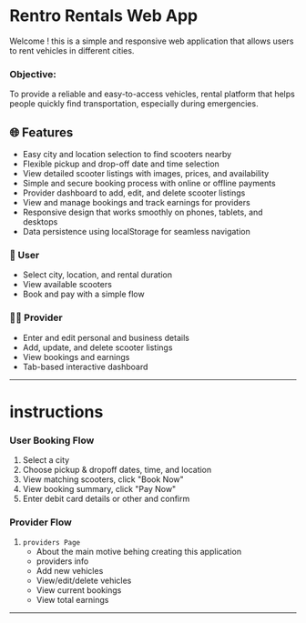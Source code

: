# Rentro Rentals Web App
Welcome ! this is a simple and responsive web application that allows users to rent vehicles in different cities.

### Objective:
To provide a reliable and easy-to-access vehicles, rental platform that helps people quickly find transportation, especially during emergencies.

## 🌐 Features
- Easy city and location selection to find scooters nearby
- Flexible pickup and drop-off date and time selection
- View detailed scooter listings with images, prices, and availability
- Simple and secure booking process with online or offline payments 
- Provider dashboard to add, edit, and delete scooter listings
- View and manage bookings and track earnings for providers
- Responsive design that works smoothly on phones, tablets, and desktops
- Data persistence using localStorage for seamless navigation

### 👤 User
- Select city, location, and rental duration
- View available scooters
- Book and pay with a simple flow

### 🧑‍💼 Provider
- Enter and edit personal and business details
- Add, update, and delete scooter listings
- View bookings and earnings
- Tab-based interactive dashboard

---
# instructions

### User Booking Flow

1. Select a city  
2. Choose pickup & dropoff dates, time, and location  
3. View matching scooters, click "Book Now"  
4. View booking summary, click "Pay Now"  
5. Enter debit card details or other and confirm

### Provider Flow

1. `providers Page`  
   - About the main motive behing creating this application 
   - providers info
   - Add new vehicles
   - View/edit/delete vehicles  
   - View current bookings  
   - View total earnings

---
